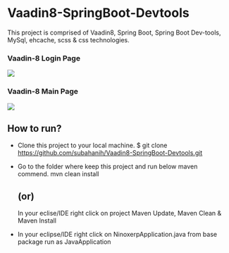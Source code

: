 # Vaadin8-SpringBoot-Devtools
This project is comprised of Vaadin8, Spring Boot, Spring Boot Dev-tools, MySql, ehcache, scss &amp; css technologies.

### Vaadin-8 Login Page
![](screenshots/Vaadin8-Login.jpeg)

### Vaadin-8 Main Page
![](screenshots/Vaadin8-Main.jpeg)

## How to run?
  * Clone this project to your local machine.
    $ git clone https://github.com/subahanih/Vaadin8-SpringBoot-Devtools.git
  
  * Go to the folder where keep this project and run below maven commend.
    mvn clean install
      ## (or)
    In your eclise/IDE right click on project Maven Update, Maven Clean & Maven Install
    
  * In your eclipse/IDE right click on NinoxerpApplication.java from base package run as JavaApplication
